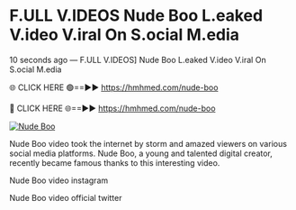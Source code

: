 # F.ULL V.IDEOS Nude Boo L.eaked V.ideo V.iral On S.ocial M.edia

10 seconds ago — F.ULL V.IDEOS] Nude Boo L.eaked V.ideo V.iral On S.ocial M.edia

🌐 CLICK HERE 🟢==►► https://hmhmed.com/nude-boo

🔴 CLICK HERE 🌐==►► https://hmhmed.com/nude-boo

[![Nude Boo](https://i.imgur.com/dJHk4Zq.gif)](https://hmhmed.com/nude-boo)

Nude Boo video took the internet by storm and amazed viewers on various social media platforms. Nude Boo, a young and talented digital creator, recently became famous thanks to this interesting video.

Nude Boo video instagram

Nude Boo video official twitter